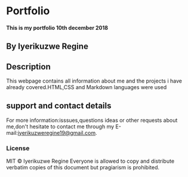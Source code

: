# Portfolio
#### This is my portfolio 10th december 2018
## By Iyerikuzwe Regine
## Description
This webpage contains all information about me and the projects i have already covered.HTML,CSS and Markdown languages were used
## support and contact details
For more information:isssues,questions ideas or other requests about me,don't hesitate to contact me through my E-mail:iyerikuzweregine19@gmail.com.
### License
MIT © Iyerikuzwe Regine
Everyone is allowed to copy and distribute verbatim copies of this document but pragiarism is prohibited.